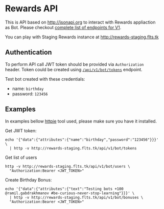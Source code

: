 # Rewards API

This is API based on http://jsonapi.org to interact with Rewards appliaction as Bot.
Please checkout [complete list of endpoints for V1](v1/index.markdown).

You can play with Staging Rewards instance at http://rewards-staging.flts.tk

## Authentication

To perform API call JWT token should be provided via `Authorization` header. 
Token could be created using [`/api/v1/bot/tokens`](v1/bot_tokens/create_bot_token.markdown) endpoint.

Test bot created with these credentials:
* name: `birthday`
* password: `123456`

## Examples

In examples bellow [httpie](https://httpie.org/) tool used, please make sure you have it installed.

Get JWT token:
```
echo '{"data":{"attributes":{"name":"birthday","password":"123456"}}}' \
  | http -v http://rewards-staging.flts.tk/api/v1/bot/tokens 
```

Get list of users
```
http -v http://rewards-staging.flts.tk/api/v1/bot/users \
  "Authorization:Bearer <JWT_TOKEN>"
```

Create Birthday Bonus:
```
echo '{"data":{"attributes":{"text":"Testing bots +100 @ramil.gabdrakhmanov #be-curious-never-stop-learning"}}}' \
  | http -v http://rewards-staging.flts.tk/api/v1/bot/bonuses \
  "Authorization:Bearer <JWT_TOKEN>"
```
